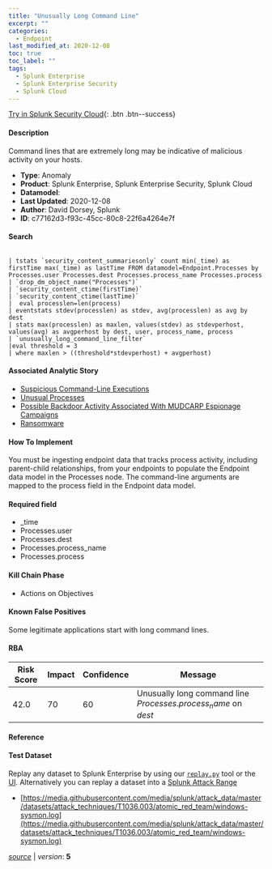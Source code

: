 ```yaml
---
title: "Unusually Long Command Line"
excerpt: ""
categories:
  - Endpoint
last_modified_at: 2020-12-08
toc: true
toc_label: ""
tags:
  - Splunk Enterprise
  - Splunk Enterprise Security
  - Splunk Cloud
---
```




[Try in Splunk Security Cloud](https://www.splunk.com/en_us/cyber-security.html){: .btn .btn--success}

#### Description

Command lines that are extremely long may be indicative of malicious activity on your hosts.

- **Type**: Anomaly
- **Product**: Splunk Enterprise, Splunk Enterprise Security, Splunk Cloud
- **Datamodel**: 
- **Last Updated**: 2020-12-08
- **Author**: David Dorsey, Splunk
- **ID**: c77162d3-f93c-45cc-80c8-22f6a4264e7f



#### Search

```

| tstats `security_content_summariesonly` count min(_time) as firstTime max(_time) as lastTime FROM datamodel=Endpoint.Processes by Processes.user Processes.dest Processes.process_name Processes.process 
| `drop_dm_object_name("Processes")` 
| `security_content_ctime(firstTime)`
| `security_content_ctime(lastTime)`
|  eval processlen=len(process) 
| eventstats stdev(processlen) as stdev, avg(processlen) as avg by dest 
| stats max(processlen) as maxlen, values(stdev) as stdevperhost, values(avg) as avgperhost by dest, user, process_name, process 
| `unusually_long_command_line_filter` 
|eval threshold = 3 
| where maxlen > ((threshold*stdevperhost) + avgperhost)
```

#### Associated Analytic Story
* [Suspicious Command-Line Executions](/stories/suspicious_command-line_executions)
* [Unusual Processes](/stories/unusual_processes)
* [Possible Backdoor Activity Associated With MUDCARP Espionage Campaigns](/stories/possible_backdoor_activity_associated_with_mudcarp_espionage_campaigns)
* [Ransomware](/stories/ransomware)


#### How To Implement
You must be ingesting endpoint data that tracks process activity, including parent-child relationships, from your endpoints to populate the Endpoint data model in the Processes node. The command-line arguments are mapped to the process field in the Endpoint data model.

#### Required field
* _time
* Processes.user
* Processes.dest
* Processes.process_name
* Processes.process


#### Kill Chain Phase
* Actions on Objectives


#### Known False Positives
Some legitimate applications start with long command lines.


#### RBA

| Risk Score  | Impact      | Confidence   | Message      |
| ----------- | ----------- |--------------|--------------|
| 42.0 | 70 | 60 | Unusually long command line $Processes.process_name$ on $dest$ |




#### Reference


#### Test Dataset
Replay any dataset to Splunk Enterprise by using our [`replay.py`](https://github.com/splunk/attack_data#using-replaypy) tool or the [UI](https://github.com/splunk/attack_data#using-ui).
Alternatively you can replay a dataset into a [Splunk Attack Range](https://github.com/splunk/attack_range#replay-dumps-into-attack-range-splunk-server)

* [https://media.githubusercontent.com/media/splunk/attack_data/master/datasets/attack_techniques/T1036.003/atomic_red_team/windows-sysmon.log](https://media.githubusercontent.com/media/splunk/attack_data/master/datasets/attack_techniques/T1036.003/atomic_red_team/windows-sysmon.log)


[*source*](https://github.com/splunk/security_content/tree/develop/detections/endpoint/unusually_long_command_line.yml) \| *version*: **5**